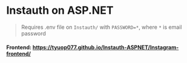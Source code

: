 # Instauth on ASP.NET

> Requires .env file on `Instauth/` with `PASSWORD=*`, where `*` is email password

#### Frontend: https://tyuop077.github.io/Instauth-ASPNET/Instagram-frontend/